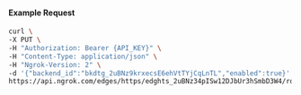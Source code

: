 <!-- Code generated for API Clients. DO NOT EDIT. -->

#### Example Request

```bash
curl \
-X PUT \
-H "Authorization: Bearer {API_KEY}" \
-H "Content-Type: application/json" \
-H "Ngrok-Version: 2" \
-d '{"backend_id":"bkdtg_2uBNz9krxecsE6ehVtTYjCqLnTL","enabled":true}' \
https://api.ngrok.com/edges/https/edghts_2uBNz34pISw12DJbUr3hSmbD3W4/routes/edghtsrt_2uBNz2aCfRBVWtyml96J7YtUSJ1/backend
```
